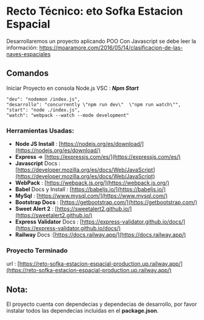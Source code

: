 # Recto Técnico: eto Sofka Estacion Espacial
Desarrollaremos un proyecto aplicando POO Con Javascript  se debe leer la información:  https://moaramore.com/2016/05/14/clasificacion-de-las-naves-espaciales


## Comandos

Iniciar Proyecto en consola Node.js VSC : **_Npm Start_**

    "dev": "nodemon /index.js",
    "desarrollo": "concurrently \"npm run dev\"  \"npm run watch\"",
    "start": "node ./index.js",
    "watch": "webpack --watch --mode development"

### Herramientas Usadas: 

- **Node JS Install** : [https://nodejs.org/es/download/](https://nodejs.org/es/download/)
- **Express** => [https://expressjs.com/es/](https://expressjs.com/es/)
- **Javascript** Docs : [https://developer.mozilla.org/es/docs/Web/JavaScript](https://developer.mozilla.org/es/docs/Web/JavaScript)
- **WebPack** : [https://webpack.js.org/](https://webpack.js.org/)
- **Babel**  Docs y Install : [https://babeljs.io/](https://babeljs.io/)
- **MySql** : [https://www.mysql.com/](https://www.mysql.com/)
- **Bootstrap Docs** : [https://getbootstrap.com/](https://getbootstrap.com/)
- **Sweet  Alert 2** : [https://sweetalert2.github.io/](https://sweetalert2.github.io/)
- **Express Validator** Docs : [https://express-validator.github.io/docs/](https://express-validator.github.io/docs/)
- **Railway** Docs :[https://docs.railway.app/](https://docs.railway.app/)


### Proyecto Terminado
url : [https://reto-sofka-estacion-espacial-production.up.railway.app/](https://reto-sofka-estacion-espacial-production.up.railway.app/)


## Nota: 
El proyecto cuenta con dependecias y dependecias de desarrollo, por favor instalar todos las dependecias incluidas en el **package.json**.
